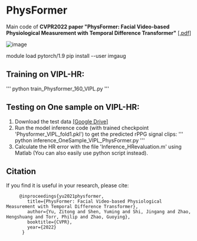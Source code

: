 # PhysFormer
Main code of **CVPR2022 paper "PhysFormer: Facial Video-based Physiological Measurement with Temporal Difference Transformer"**    [[.pdf]](https://arxiv.org/pdf/2111.12082.pdf)   

![image](https://github.com/ZitongYu/PhysFormer/blob/main/framework.png)  

module load pytorch/1.9
pip install --user imgaug

Training on VIPL-HR:
-----

'''
python train_Physformer_160_VIPL.py
'''

Testing on One sample on VIPL-HR:
----
1. Download the test data [[Google Drive]](https://drive.google.com/file/d/1n1TpMQfU-OkZdJglEJyFp-vGo9JXbgsT/view?usp=sharing)   
2. Run the model inference code (with trained checkpoint 'Physformer_VIPL_fold1.pkl') to get the predicted rPPG signal clips:
'''
python inference_OneSample_VIPL_PhysFormer.py
'''
3. Calculate the HR error with the file 'Inference_HRevaluation.m' using Matlab (You can also easily use python script instead). 


Citation
------- 
If you find it is useful in your research, please cite:  
         
         @inproceedings{yu2021physformer,
            title={PhysFormer: Facial Video-based Physiological Measurement with Temporal Difference Transformer},
            author={Yu, Zitong and Shen, Yuming and Shi, Jingang and Zhao, Hengshuang and Torr, Philip and Zhao, Guoying},
            booktitle={CVPR},
            year={2022}
          }
